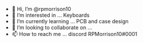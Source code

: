 - 👋 Hi, I’m @rpmorrison10
- 👀 I’m interested in ... Keyboards
- 🌱 I’m currently learning ... PCB and case design
- 💞️ I’m looking to collaborate on ...
- 📫 How to reach me ... discord RPMorrison10#0001

<!---
rpmorrison10/rpmorrison10 is a ✨ special ✨ repository because its `README.md` (this file) appears on your GitHub profile.
You can click the Preview link to take a look at your changes.
--->
